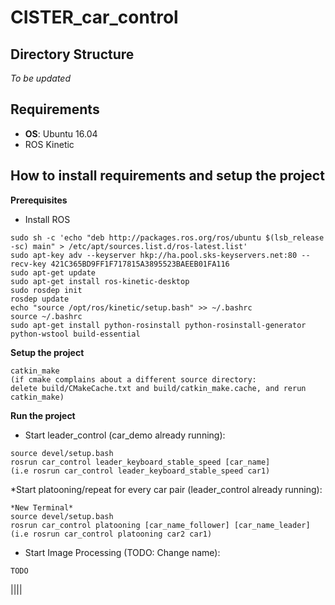 # CISTER_car_control

## Directory Structure
*To be updated*

## Requirements
* **OS**: Ubuntu 16.04
* ROS Kinetic

## How to install requirements and setup the project
**Prerequisites**
* Install ROS
````
sudo sh -c 'echo "deb http://packages.ros.org/ros/ubuntu $(lsb_release -sc) main" > /etc/apt/sources.list.d/ros-latest.list'
sudo apt-key adv --keyserver hkp://ha.pool.sks-keyservers.net:80 --recv-key 421C365BD9FF1F717815A3895523BAEEB01FA116
sudo apt-get update
sudo apt-get install ros-kinetic-desktop
sudo rosdep init
rosdep update
echo "source /opt/ros/kinetic/setup.bash" >> ~/.bashrc
source ~/.bashrc
sudo apt-get install python-rosinstall python-rosinstall-generator python-wstool build-essential
````

**Setup the project**
````
catkin_make
(if cmake complains about a different source directory:
delete build/CMakeCache.txt and build/catkin_make.cache, and rerun
catkin_make)
````

**Run the project**

* Start leader_control (car_demo already running):
````
source devel/setup.bash
rosrun car_control leader_keyboard_stable_speed [car_name]
(i.e rosrun car_control leader_keyboard_stable_speed car1)
````

*Start platooning/repeat for every car pair (leader_control already running):
````
*New Terminal*
source devel/setup.bash
rosrun car_control platooning [car_name_follower] [car_name_leader]
(i.e rosrun car_control platooning car2 car1)
````

* Start Image Processing (TODO: Change name):
````
TODO
````
||||
